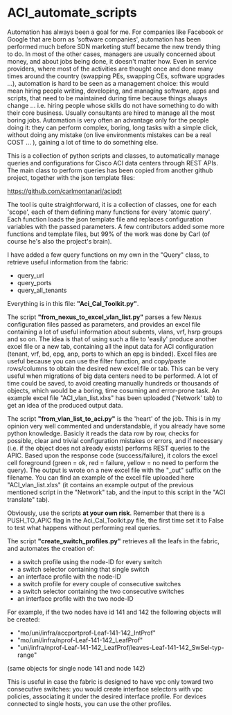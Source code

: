 # ACI_automate_scripts

Automation has always been a goal for me. For companies like Facebook or Google that are born as 'software companies', automation has been performed much before SDN marketing stuff became the new trendy thing to do. In most of the other cases, managers are usually concerned about money, and about jobs being done, it doesn't matter how. Even in service providers, where most of the activities are thought once and done many times around the country (swapping PEs, swapping CEs, software upgrades ...), automation is hard to be seen as a management choice: this would mean hiring people writing, developing, and managing software, apps and scripts, that need to be maintained during time because things always change ... i.e. hiring people whose skills do not have something to do with their core business. Usually consultants are hired to manage all the most boring jobs.
Automation is very often an advantage only for the people doing it: they can perform complex, boring, long tasks with a simple click, without doing any mistake (on live environments mistakes can be a real COST ... ), gaining a lot of time to do something else.

This is a collection of python scripts and classes, to automatically manage queries and configurations
for Cisco ACI data centers through REST APIs. The main class to perform queries has been copied from another
github project, together with the json template files:

https://github.com/carlmontanari/acipdt

The tool is quite straightforward, it is a collection of classes, one for each 'scope', each of them defining many functions for every 'atomic query'. Each function loads the json template file and replaces configuration variables with the passed parameters. A few contributors added some more functions and template files, but 99% of the work was done by Carl (of course he's also the project's brain).

I have added a few query functions on my own in the "Query" class, to retrieve useful information from the fabric:
- query_url
- query_ports
- query_all_tenants

Everything is in this file:
<B>"Aci_Cal_Toolkit.py"</B>.

The script <B>"from_nexus_to_excel_vlan_list.py"</B> parses a few Nexus configuration files passed as parameters, and provides an excel file containing a lot of useful information about subents, vlans, vrf, hsrp groups and so on. The idea is that of using such a file to 'easily' produce another excel file or a new tab, containing all the input data for ACI configuration (tenant, vrf, bd, epg, anp, ports to which an epg is binded). Excel files are useful because you can use the filter function, and copy/paste rows/columns to obtain the desired new excel file or tab. This can be very useful when migrations of big data centers need to be performed. A lot of time could be saved, to avoid creating manually hundreds or thousands of objects, which would be a boring, time cosuming and error-prone task. An example excel file "ACI_vlan_list.xlxs" has been uploaded ('Network' tab) to get an idea of the produced output data.

The script <B>"from_vlan_list_to_aci.py"</B> is the 'heart' of the job. This is in my opinion very well commented and understandable, if you already have some python knowledge. Basicly it reads the data row by row, checks for possible, clear and trivial configuration mistakes or errors, and if necessary (i.e. if the object does not already exists) performs REST queries to the APIC. Based upon the response code (success/failure), it colors the excel cell foreground (green = ok, red = failure, yellow = no need to perform the query). The output is wrote on a new excel file with the "_out" suffix on the filename. You can find an example of the excel file uploaded here "ACI_vlan_list.xlxs" (it contains an example output of the previous mentioned script in the "Network" tab, and the input to this script in the "ACI translate" tab).

Obviously, use the scripts <B>at your own risk</B>. Remember that there is a PUSH_TO_APIC flag in the Aci_Cal_Toolkit.py file, the first time set it to False to test what happens without performing real queries.

The script <B>"create_switch_profiles.py"</B> retrieves all the leafs in the fabric, and automates the creation of:
- a switch profile using the node-ID for every switch
- a switch selector containing that single switch
- an interface profile with the node-ID
- a switch profile for every couple of consecutive switches
- a switch selector containing the two consecutive switches
- an interface profile with the two node-ID

For example, if the two nodes have id 141 and 142 the following objects will be created:

- "mo/uni/infra/accportprof-Leaf-141-142_IntProf"
- "mo/uni/infra/nprof-Leaf-141-142_LeafProf"
- "uni/infra/nprof-Leaf-141-142_LeafProf/leaves-Leaf-141-142_SwSel-typ-range"

(same objects for single node 141 and node 142)

This is useful in case the fabric is designed to have vpc only toward two consecutive switches: you would create interface selectors with vpc policies, associating it under the desired interface profile. For devices connected to single hosts, you can use the other profiles.
